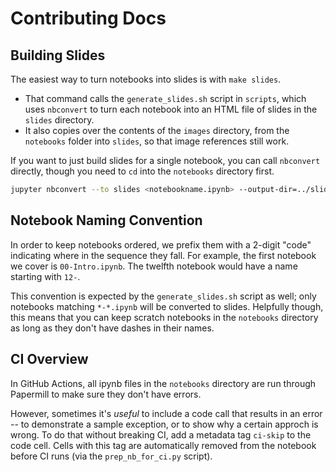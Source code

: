 # Contributing Docs

## Building Slides

The easiest way to turn notebooks into slides is with `make slides`.
- That command calls the `generate_slides.sh` script in `scripts`, which uses `nbconvert` to turn each notebook into an HTML file of slides in the `slides` directory.
- It also copies over the contents of the `images` directory, from the `notebooks` folder into `slides`, so that image references still work.

If you want to just build slides for a single notebook, you can call `nbconvert` directly, though you need to `cd` into the `notebooks` directory first.
```bash
jupyter nbconvert --to slides <notebookname.ipynb> --output-dir=../slides
```

## Notebook Naming Convention

In order to keep notebooks ordered, we prefix them with a 2-digit "code" indicating where in the sequence they fall.
For example, the first notebook we cover is `00-Intro.ipynb`.
The twelfth notebook would have a name starting with `12-`.

This convention is expected by the `generate_slides.sh` script as well; only notebooks matching `*-*.ipynb` will be converted to slides.
Helpfully though, this means that you can keep scratch notebooks in the `notebooks` directory as long as they don't have dashes in their names.

## CI Overview

In GitHub Actions, all ipynb files in the `notebooks` directory are run through Papermill to make sure they don't have errors.

However, sometimes it's *useful* to include a code call that results in an error -- to demonstrate a sample exception, or to show why a certain approch is wrong.
To do that without breaking CI, add a metadata tag `ci-skip` to the code cell.
Cells with this tag are automatically removed from the notebook before CI runs (via the `prep_nb_for_ci.py` script).
